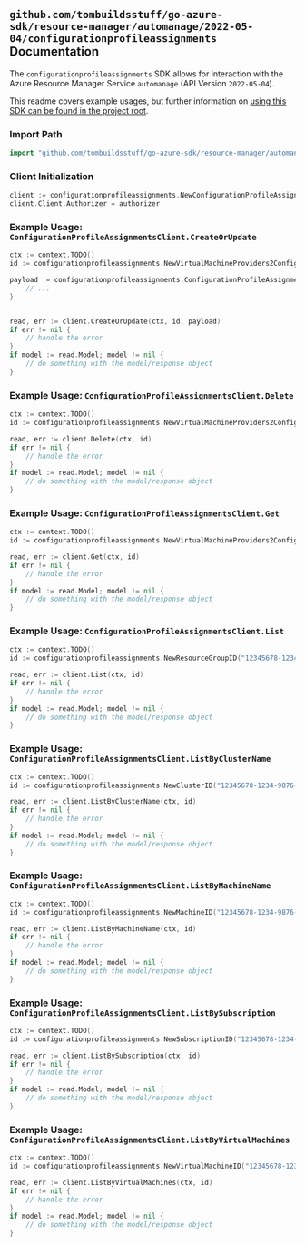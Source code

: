 
## `github.com/tombuildsstuff/go-azure-sdk/resource-manager/automanage/2022-05-04/configurationprofileassignments` Documentation

The `configurationprofileassignments` SDK allows for interaction with the Azure Resource Manager Service `automanage` (API Version `2022-05-04`).

This readme covers example usages, but further information on [using this SDK can be found in the project root](https://github.com/tombuildsstuff/go-azure-sdk/tree/main/docs).

### Import Path

```go
import "github.com/tombuildsstuff/go-azure-sdk/resource-manager/automanage/2022-05-04/configurationprofileassignments"
```


### Client Initialization

```go
client := configurationprofileassignments.NewConfigurationProfileAssignmentsClientWithBaseURI("https://management.azure.com")
client.Client.Authorizer = authorizer
```


### Example Usage: `ConfigurationProfileAssignmentsClient.CreateOrUpdate`

```go
ctx := context.TODO()
id := configurationprofileassignments.NewVirtualMachineProviders2ConfigurationProfileAssignmentID("12345678-1234-9876-4563-123456789012", "example-resource-group", "virtualMachineValue", "configurationProfileAssignmentValue")

payload := configurationprofileassignments.ConfigurationProfileAssignment{
	// ...
}


read, err := client.CreateOrUpdate(ctx, id, payload)
if err != nil {
	// handle the error
}
if model := read.Model; model != nil {
	// do something with the model/response object
}
```


### Example Usage: `ConfigurationProfileAssignmentsClient.Delete`

```go
ctx := context.TODO()
id := configurationprofileassignments.NewVirtualMachineProviders2ConfigurationProfileAssignmentID("12345678-1234-9876-4563-123456789012", "example-resource-group", "virtualMachineValue", "configurationProfileAssignmentValue")

read, err := client.Delete(ctx, id)
if err != nil {
	// handle the error
}
if model := read.Model; model != nil {
	// do something with the model/response object
}
```


### Example Usage: `ConfigurationProfileAssignmentsClient.Get`

```go
ctx := context.TODO()
id := configurationprofileassignments.NewVirtualMachineProviders2ConfigurationProfileAssignmentID("12345678-1234-9876-4563-123456789012", "example-resource-group", "virtualMachineValue", "configurationProfileAssignmentValue")

read, err := client.Get(ctx, id)
if err != nil {
	// handle the error
}
if model := read.Model; model != nil {
	// do something with the model/response object
}
```


### Example Usage: `ConfigurationProfileAssignmentsClient.List`

```go
ctx := context.TODO()
id := configurationprofileassignments.NewResourceGroupID("12345678-1234-9876-4563-123456789012", "example-resource-group")

read, err := client.List(ctx, id)
if err != nil {
	// handle the error
}
if model := read.Model; model != nil {
	// do something with the model/response object
}
```


### Example Usage: `ConfigurationProfileAssignmentsClient.ListByClusterName`

```go
ctx := context.TODO()
id := configurationprofileassignments.NewClusterID("12345678-1234-9876-4563-123456789012", "example-resource-group", "clusterValue")

read, err := client.ListByClusterName(ctx, id)
if err != nil {
	// handle the error
}
if model := read.Model; model != nil {
	// do something with the model/response object
}
```


### Example Usage: `ConfigurationProfileAssignmentsClient.ListByMachineName`

```go
ctx := context.TODO()
id := configurationprofileassignments.NewMachineID("12345678-1234-9876-4563-123456789012", "example-resource-group", "machineValue")

read, err := client.ListByMachineName(ctx, id)
if err != nil {
	// handle the error
}
if model := read.Model; model != nil {
	// do something with the model/response object
}
```


### Example Usage: `ConfigurationProfileAssignmentsClient.ListBySubscription`

```go
ctx := context.TODO()
id := configurationprofileassignments.NewSubscriptionID("12345678-1234-9876-4563-123456789012")

read, err := client.ListBySubscription(ctx, id)
if err != nil {
	// handle the error
}
if model := read.Model; model != nil {
	// do something with the model/response object
}
```


### Example Usage: `ConfigurationProfileAssignmentsClient.ListByVirtualMachines`

```go
ctx := context.TODO()
id := configurationprofileassignments.NewVirtualMachineID("12345678-1234-9876-4563-123456789012", "example-resource-group", "virtualMachineValue")

read, err := client.ListByVirtualMachines(ctx, id)
if err != nil {
	// handle the error
}
if model := read.Model; model != nil {
	// do something with the model/response object
}
```
